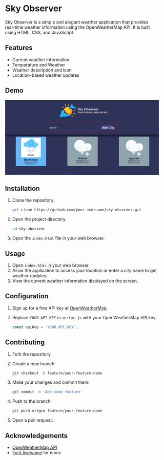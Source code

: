 # Sky Observer

Sky Observer is a simple and elegant weather application that provides real-time weather information using the OpenWeatherMap API. It is built using HTML, CSS, and JavaScript.

## Features

- Current weather information
- Temperature and Weather
- Weather description and icon
- Location-based weather updates

## Demo

![Sky Observer Screenshot](image.png)

## Installation

1. Clone the repository:

    ```bash
    git clone https://github.com/your-username/sky-observer.git
    ```

2. Open the project directory:

    ```bash
    cd sky-observer
    ```

3. Open the `index.html` file in your web browser.

## Usage

1. Open `index.html` in your web browser.
2. Allow the application to access your location or enter a city name to get weather updates.
3. View the current weather information displayed on the screen.

## Configuration

1. Sign up for a free API key at [OpenWeatherMap](https://home.openweathermap.org/users/sign_up).
2. Replace `YOUR_API_KEY` in `script.js` with your OpenWeatherMap API key:

    ```javascript
    const apiKey = 'YOUR_API_KEY';
    ```

## Contributing

1. Fork the repository.
2. Create a new branch:

    ```bash
    git checkout -b feature/your-feature-name
    ```

3. Make your changes and commit them:

    ```bash
    git commit -m 'Add some feature'
    ```

4. Push to the branch:

    ```bash
    git push origin feature/your-feature-name
    ```

5. Open a pull request.


## Acknowledgements

- [OpenWeatherMap API](https://openweathermap.org/api)
- [Font Awesome](https://fontawesome.com/) for icons


